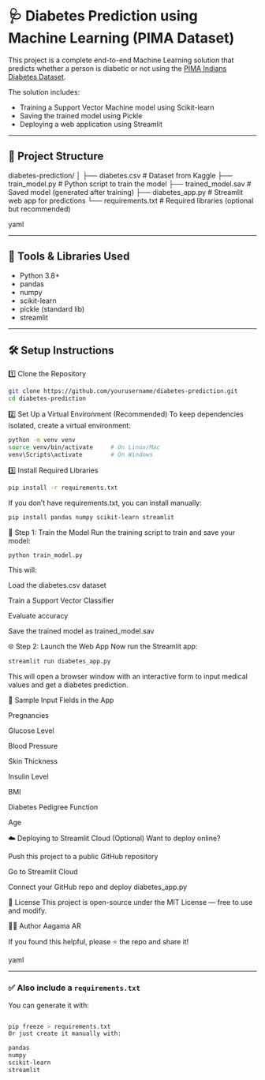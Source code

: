 # 🩺 Diabetes Prediction using Machine Learning (PIMA Dataset)

This project is a complete end-to-end Machine Learning solution that predicts whether a person is diabetic or not using the [PIMA Indians Diabetes Dataset](https://www.kaggle.com/datasets/uciml/pima-indians-diabetes-database).

The solution includes:

- Training a Support Vector Machine model using Scikit-learn
- Saving the trained model using Pickle
- Deploying a web application using Streamlit

---

## 📁 Project Structure

diabetes-prediction/
│
├── diabetes.csv # Dataset from Kaggle
├── train_model.py # Python script to train the model
├── trained_model.sav # Saved model (generated after training)
├── diabetes_app.py # Streamlit web app for predictions
└── requirements.txt # Required libraries (optional but recommended)

yaml


---

## 🧰 Tools & Libraries Used

- Python 3.8+
- pandas
- numpy
- scikit-learn
- pickle (standard lib)
- streamlit

---

## 🛠️ Setup Instructions

1️⃣ Clone the Repository
```bash
git clone https://github.com/yourusername/diabetes-prediction.git
cd diabetes-prediction
```
2️⃣ Set Up a Virtual Environment (Recommended)
To keep dependencies isolated, create a virtual environment:
```bash
python -m venv venv
source venv/bin/activate     # On Linux/Mac
venv\Scripts\activate        # On Windows
```
3️⃣ Install Required Libraries
```bash
pip install -r requirements.txt
```
If you don’t have requirements.txt, you can install manually:
```bash
pip install pandas numpy scikit-learn streamlit
```

🎯 Step 1: Train the Model
Run the training script to train and save your model:
```bash
python train_model.py
```
This will:

Load the diabetes.csv dataset

Train a Support Vector Classifier

Evaluate accuracy

Save the trained model as trained_model.sav



🌐 Step 2: Launch the Web App
Now run the Streamlit app:
```bash
streamlit run diabetes_app.py
```
This will open a browser window with an interactive form to input medical values and get a diabetes prediction.


🧪 Sample Input Fields in the App

Pregnancies

Glucose Level

Blood Pressure

Skin Thickness

Insulin Level

BMI

Diabetes Pedigree Function

Age

☁️ Deploying to Streamlit Cloud (Optional)
Want to deploy online?

Push this project to a public GitHub repository

Go to Streamlit Cloud

Connect your GitHub repo and deploy diabetes_app.py



📎 License
This project is open-source under the MIT License — free to use and modify.



🙋‍♀️ Author
Aagama AR


If you found this helpful, please ⭐ the repo and share it!

yaml


---

### ✅ Also include a `requirements.txt`

You can generate it with:

```bash

pip freeze > requirements.txt
Or just create it manually with:

pandas
numpy
scikit-learn
streamlit
